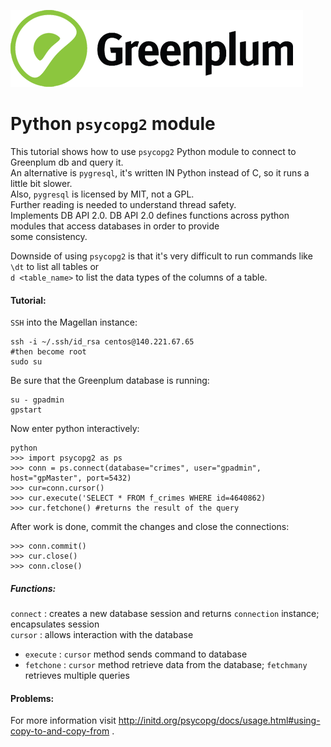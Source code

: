 ![Greenplum](https://github.com/syuja/GreenPlumSetup/blob/master/img/greenplum-logo.png)  
# Python `psycopg2` module  

This tutorial shows how to use `psycopg2` Python module to connect to Greenplum db and query it.  
An alternative is `pygresql`, it's written IN Python instead of C, so it runs a little bit slower.  
Also, `pygresql` is licensed by MIT, not a GPL.  
Further reading is needed to understand thread safety.  
Implements  DB API 2.0.  DB API 2.0 defines functions across python modules that access databases in order to provide  
some consistency.  

Downside of using `psycopg2` is that it's very difficult to run commands like `\dt` to list all tables or  
`d <table_name>` to list the data types of the columns of a table.  
  
  


#### Tutorial:  

`SSH` into the Magellan instance:  

    ssh -i ~/.ssh/id_rsa centos@140.221.67.65   
    #then become root   
    sudo su   


Be sure that the Greenplum database is running:   
  
    su - gpadmin   
    gpstart  

Now enter python interactively:   

    python  
    >>> import psycopg2 as ps   
    >>> conn = ps.connect(database="crimes", user="gpadmin", host="gpMaster", port=5432)   
    >>> cur=conn.cursor()  
    >>> cur.execute('SELECT * FROM f_crimes WHERE id=4640862)  
    >>> cur.fetchone() #returns the result of the query  

After work is done, commit the changes and close the connections:   

    >>> conn.commit()   
    >>> cur.close()   
    >>> conn.close()   



##### Functions:  
`connect` : creates a new database session and returns `connection` instance; encapsulates session    
`cursor` : allows interaction with the database  
  - `execute` : `cursor` method sends command to database   
  - `fetchone` : `cursor` method retrieve data from the database; `fetchmany` retrieves multiple queries  
  
#### Problems:  



For more information visit http://initd.org/psycopg/docs/usage.html#using-copy-to-and-copy-from .  
